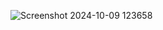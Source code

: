![Screenshot 2024-10-09 123658](https://github.com/user-attachments/assets/890abb64-7f26-4008-a680-d34e750d9cd9)
